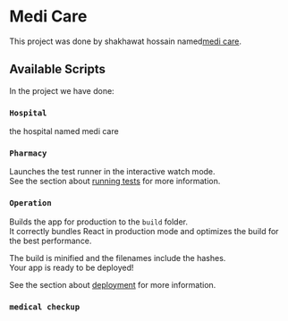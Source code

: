# Medi Care

This project was done by shakhawat hossain named[medi care](https://medicare-by-shanto.web.app/).

## Available Scripts

In the project we have done:

### `Hospital`

the hospital named medi care

### `Pharmacy`

Launches the test runner in the interactive watch mode.\
See the section about [running tests](https://facebook.github.io/create-react-app/docs/running-tests) for more information.

### `Operation`

Builds the app for production to the `build` folder.\
It correctly bundles React in production mode and optimizes the build for the best performance.

The build is minified and the filenames include the hashes.\
Your app is ready to be deployed!

See the section about [deployment](https://facebook.github.io/create-react-app/docs/deployment) for more information.

### `medical checkup`
